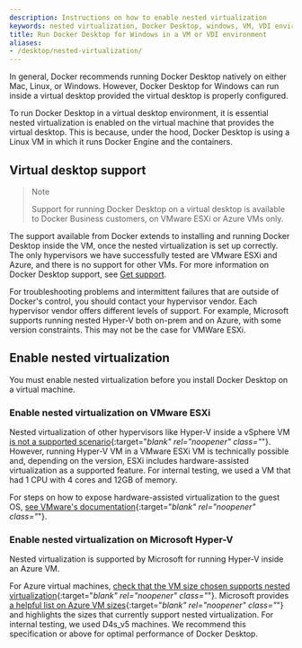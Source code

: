 ```yaml
---
description: Instructions on how to enable nested virtualization
keywords: nested virtualization, Docker Desktop, windows, VM, VDI environment
title: Run Docker Desktop for Windows in a VM or VDI environment
aliases:
- /desktop/nested-virtualization/
---
```


In general, Docker recommends running Docker Desktop natively on either Mac, Linux, or Windows. However, Docker Desktop for Windows can run inside a virtual desktop provided the virtual desktop is properly configured. 

To run Docker Desktop in a virtual desktop environment, it is essential nested virtualization is enabled on the virtual machine that provides the virtual desktop. This is because, under the hood, Docker Desktop is using a Linux VM in which it runs Docker Engine and the containers.

## Virtual desktop support

>Note
>
> Support for running Docker Desktop on a virtual desktop is available to Docker Business customers, on VMware ESXi or Azure VMs only.

The support available from Docker extends to installing and running Docker Desktop inside the VM, once the nested virtualization is set up correctly. The only hypervisors we have successfully tested are VMware ESXi and Azure, and there is no support for other VMs. For more information on Docker Desktop support, see [Get support](support.md).

For troubleshooting problems and intermittent failures that are outside of Docker's control, you should contact your hypervisor vendor. Each hypervisor vendor offers different levels of support. For example, Microsoft supports running nested Hyper-V both on-prem and on Azure, with some version constraints. This may not be the case for VMWare ESXi.

## Enable nested virtualization

You must enable nested virtualization before you install Docker Desktop on a virtual machine.

### Enable nested virtualization on VMware ESXi

Nested virtualization of other hypervisors like Hyper-V inside a vSphere VM [is not a supported scenario](https://kb.vmware.com/s/article/2009916){:target="_blank" rel="noopener" class="_"}. However, running Hyper-V VM in a VMware ESXi VM is technically possible and, depending on the version, ESXi includes hardware-assisted virtualization as a supported feature. For internal testing, we used a VM that had 1 CPU with 4 cores and 12GB of memory.

For steps on how to expose hardware-assisted virtualization to the guest OS, [see VMware's documentation](https://docs.vmware.com/en/VMware-vSphere/7.0/com.vmware.vsphere.vm_admin.doc/GUID-2A98801C-68E8-47AF-99ED-00C63E4857F6.html){:target="_blank" rel="noopener" class="_"}.


### Enable nested virtualization on Microsoft Hyper-V

Nested virtualization is supported by Microsoft for running Hyper-V inside an Azure VM.

For Azure virtual machines, [check that the VM size chosen supports nested virtualization](https://docs.microsoft.com/en-us/azure/virtual-machines/sizes){:target="_blank" rel="noopener" class="_"}. Microsoft provides [a helpful list on Azure VM sizes](https://docs.microsoft.com/en-us/azure/virtual-machines/acu){:target="_blank" rel="noopener" class="_"} and highlights the sizes that currently support nested virtualization. For internal testing, we used D4s_v5 machines. We recommend this specification or above for optimal performance of Docker Desktop.
